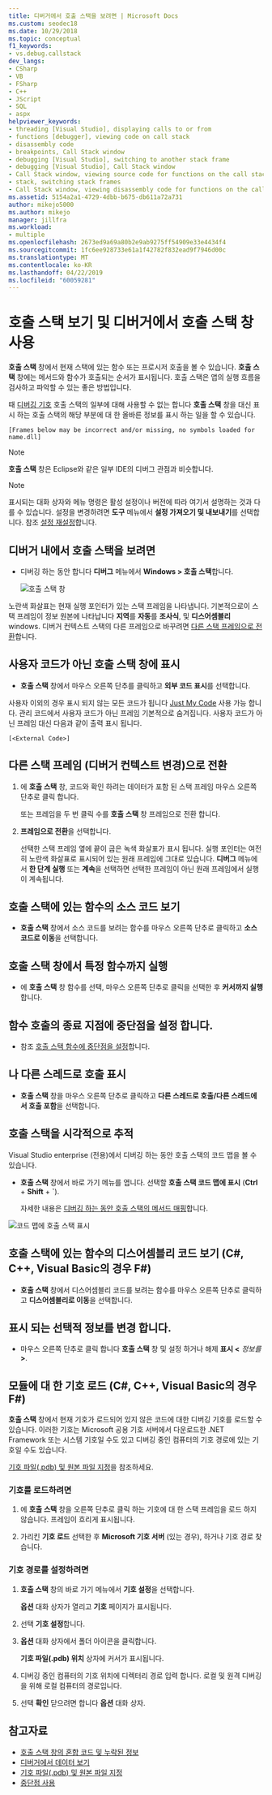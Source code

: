 ```yaml
---
title: 디버거에서 호출 스택을 보려면 | Microsoft Docs
ms.custom: seodec18
ms.date: 10/29/2018
ms.topic: conceptual
f1_keywords:
- vs.debug.callstack
dev_langs:
- CSharp
- VB
- FSharp
- C++
- JScript
- SQL
- aspx
helpviewer_keywords:
- threading [Visual Studio], displaying calls to or from
- functions [debugger], viewing code on call stack
- disassembly code
- breakpoints, Call Stack window
- debugging [Visual Studio], switching to another stack frame
- debugging [Visual Studio], Call Stack window
- Call Stack window, viewing source code for functions on the call stack
- stack, switching stack frames
- Call Stack window, viewing disassembly code for functions on the call stack
ms.assetid: 5154a2a1-4729-4dbb-b675-db611a72a731
author: mikejo5000
ms.author: mikejo
manager: jillfra
ms.workload:
- multiple
ms.openlocfilehash: 2673ed9a69a80b2e9ab9275ff54909e33e4434f4
ms.sourcegitcommit: 1fc6ee928733e61a1f42782f832ead9f7946d00c
ms.translationtype: MT
ms.contentlocale: ko-KR
ms.lasthandoff: 04/22/2019
ms.locfileid: "60059281"
---
```

# <a name="view-the-call-stack-and-use-the-call-stack-window-in-the-debugger"></a>호출 스택 보기 및 디버거에서 호출 스택 창 사용

**호출 스택** 창에서 현재 스택에 있는 함수 또는 프로시저 호출을 볼 수 있습니다. **호출 스택** 창에는 메서드와 함수가 호출되는 순서가 표시됩니다. 호출 스택은 앱의 실행 흐름을 검사하고 파악할 수 있는 좋은 방법입니다.

때 [디버깅 기호](#bkmk_symbols) 호출 스택의 일부에 대해 사용할 수 없는 합니다 **호출 스택** 창을 대신 표시 하는 호출 스택의 해당 부분에 대 한 올바른 정보를 표시 하는 일을 할 수 있습니다.

`[Frames below may be incorrect and/or missing, no symbols loaded for name.dll]`

> [!NOTE]
> **호출 스택** 창은 Eclipse와 같은 일부 IDE의 디버그 관점과 비슷합니다.

> [!NOTE]
> 표시되는 대화 상자와 메뉴 명령은 활성 설정이나 버전에 따라 여기서 설명하는 것과 다를 수 있습니다. 설정을 변경하려면 **도구** 메뉴에서 **설정 가져오기 및 내보내기**를 선택합니다.  참조 [설정 재설정](../ide/environment-settings.md#reset-settings)합니다.

## <a name="view-the-call-stack-while-in-the-debugger"></a>디버거 내에서 호출 스택을 보려면

- 디버깅 하는 동안 합니다 **디버그** 메뉴에서 **Windows > 호출 스택**합니다.

  ![호출 스택 창](../debugger/media/dbg_basics_callstack_window.png "CallStackWindow")

노란색 화살표는 현재 실행 포인터가 있는 스택 프레임을 나타냅니다. 기본적으로이 스택 프레임이 정보 원본에 나타납니다 **지역**를 **자동**를 **조사식**, 및 **디스어셈블리** windows. 디버거 컨텍스트 스택의 다른 프레임으로 바꾸려면 [다른 스택 프레임으로 전환](#bkmk_switch)합니다.

## <a name="display-non-user-code-in-the-call-stack-window"></a>사용자 코드가 아닌 호출 스택 창에 표시

- **호출 스택** 창에서 마우스 오른쪽 단추를 클릭하고 **외부 코드 표시**를 선택합니다.

사용자 이외의 경우 표시 되지 않는 모든 코드가 됩니다 [Just My Code](../debugger/just-my-code.md) 사용 가능 합니다. 관리 코드에서 사용자 코드가 아닌 프레임 기본적으로 숨겨집니다. 사용자 코드가 아닌 프레임 대신 다음과 같이 출력 표시 됩니다.

`[<External Code>]`

## <a name="bkmk_switch"></a> 다른 스택 프레임 (디버거 컨텍스트 변경)으로 전환

1. 에 **호출 스택** 창, 코드와 확인 하려는 데이터가 포함 된 스택 프레임 마우스 오른쪽 단추로 클릭 합니다.

    또는 프레임을 두 번 클릭 수를 **호출 스택** 창 프레임으로 전환 합니다.

2. **프레임으로 전환**을 선택합니다.

     선택한 스택 프레임 옆에 끝이 굽은 녹색 화살표가 표시 됩니다. 실행 포인터는 여전히 노란색 화살표로 표시되어 있는 원래 프레임에 그대로 있습니다. **디버그** 메뉴에서 **한 단계 실행** 또는 **계속**을 선택하면 선택한 프레임이 아닌 원래 프레임에서 실행이 계속됩니다.

## <a name="view-the-source-code-for-a-function-on-the-call-stack"></a>호출 스택에 있는 함수의 소스 코드 보기

- **호출 스택** 창에서 소스 코드를 보려는 함수를 마우스 오른쪽 단추로 클릭하고 **소스 코드로 이동**을 선택합니다.

## <a name="run-to-a-specific-function-from-the-call-stack-window"></a>호출 스택 창에서 특정 함수까지 실행

- 에 **호출 스택** 창 함수를 선택, 마우스 오른쪽 단추로 클릭을 선택한 후 **커서까지 실행**합니다.

## <a name="set-a-breakpoint-on-the-exit-point-of-a-function-call"></a>함수 호출의 종료 지점에 중단점을 설정 합니다.

- 참조 [호출 스택 함수에 중단점을 설정](../debugger/using-breakpoints.md#BKMK_Set_a_breakpoint_in_the_call_stack_window)합니다.

## <a name="display-calls-to-or-from-another-thread"></a>나 다른 스레드로 호출 표시

- **호출 스택** 창을 마우스 오른쪽 단추로 클릭하고 **다른 스레드로 호출/다른 스레드에서 호출 포함**을 선택합니다.

## <a name="visually-trace-the-call-stack"></a>호출 스택을 시각적으로 추적

Visual Studio enterprise (전용)에서 디버깅 하는 동안 호출 스택의 코드 맵을 볼 수 있습니다.

- **호출 스택** 창에서 바로 가기 메뉴를 엽니다. 선택할 **호출 스택 코드 맵에 표시** (**Ctrl** + **Shift** + **`**).

    자세한 내용은 [디버깅 하는 동안 호출 스택의 메서드 매핑](../debugger/map-methods-on-the-call-stack-while-debugging-in-visual-studio.md)합니다.

![코드 맵에 호출 스택 표시](../debugger/media/dbg_basics_show_call_stack_on_code_map.gif "ShowCallStackOnCodeMap")

## <a name="view-the-disassembly-code-for-a-function-on-the-call-stack-c-c-visual-basic-f"></a>호출 스택에 있는 함수의 디스어셈블리 코드 보기 (C#, C++, Visual Basic의 경우 F#)

- **호출 스택** 창에서 디스어셈블리 코드를 보려는 함수를 마우스 오른쪽 단추로 클릭하고 **디스어셈블리로 이동**을 선택합니다.

## <a name="change-the-optional-information-displayed"></a>표시 되는 선택적 정보를 변경 합니다.

- 마우스 오른쪽 단추로 클릭 합니다 **호출 스택** 창 및 설정 하거나 해제 **표시 \<**  _정보를_ **>**.

## <a name="bkmk_symbols"></a> 모듈에 대 한 기호 로드 (C#, C++, Visual Basic의 경우 F#)

**호출 스택** 창에서 현재 기호가 로드되어 있지 않은 코드에 대한 디버깅 기호를 로드할 수 있습니다. 이러한 기호는 Microsoft 공용 기호 서버에서 다운로드한 .NET Framework 또는 시스템 기호일 수도 있고 디버깅 중인 컴퓨터의 기호 경로에 있는 기호일 수도 있습니다.

[기호 파일(.pdb) 및 원본 파일 지정](../debugger/specify-symbol-dot-pdb-and-source-files-in-the-visual-studio-debugger.md)을 참조하세요.

### <a name="to-load-symbols"></a>기호를 로드하려면

1. 에 **호출 스택** 창을 오른쪽 단추로 클릭 하는 기호에 대 한 스택 프레임을 로드 하지 않습니다. 프레임이 흐리게 표시됩니다.

2. 가리킨 **기호 로드** 선택한 후 **Microsoft 기호 서버** (있는 경우), 하거나 기호 경로 찾습니다.

### <a name="to-set-the-symbol-path"></a>기호 경로를 설정하려면

1. **호출 스택** 창의 바로 가기 메뉴에서 **기호 설정**을 선택합니다.

     **옵션** 대화 상자가 열리고 **기호** 페이지가 표시됩니다.

2. 선택 **기호 설정**합니다.

3. **옵션** 대화 상자에서 폴더 아이콘을 클릭합니다.

     **기호 파일(.pdb) 위치** 상자에 커서가 표시됩니다.

4. 디버깅 중인 컴퓨터의 기호 위치에 디렉터리 경로 입력 합니다. 로컬 및 원격 디버깅을 위해 로컬 컴퓨터의 경로입니다.

5. 선택 **확인** 닫으려면 합니다 **옵션** 대화 상자.

## <a name="see-also"></a>참고자료

- [호출 스택 창의 혼합 코드 및 누락된 정보](../debugger/mixed-code-and-missing-information-in-the-call-stack-window.md)
- [디버거에서 데이터 보기](../debugger/viewing-data-in-the-debugger.md)
- [기호 파일(.pdb) 및 원본 파일 지정](../debugger/specify-symbol-dot-pdb-and-source-files-in-the-visual-studio-debugger.md)
- [중단점 사용](../debugger/using-breakpoints.md)